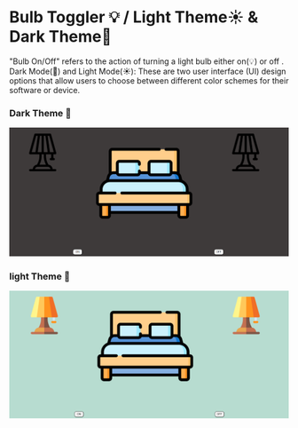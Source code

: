 # Bulb Toggler 💡 /  Light Theme☀️ & Dark Theme🌙

"Bulb On/Off" refers to the action of turning a light bulb either on(💡) or off . Dark Mode(🌃) and Light Mode(☀️): These are two user interface (UI) design options that allow users to choose between different color schemes for their software or device.

### Dark Theme 🌃
![screenshot](/images/Screenshot%20(112).png)

### light Theme 🌅
![screenshot](/images/Screenshot%20(114).png)